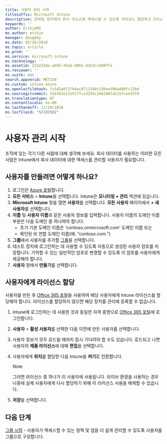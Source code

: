 ```yaml
---
title: 사용자 관리 시작
titlesuffix: Microsoft Intune
description: 모바일 장치에서 회사 리소스에 액세스할 수 있도록 라이선스 할당하고 Intune에 사용자를 추가합니다.
keywords: ''
author: ErikjeMS
ms.author: erikje
manager: dougeby
ms.date: 02/26/2018
ms.topic: article
ms.prod: ''
ms.service: microsoft-intune
ms.technology: ''
ms.assetid: 22a232de-ab93-44ab-b0b5-d2b3ccb007fe
ms.reviewer: ''
ms.suite: ems
search.appverid: MET150
ms.custom: intune-azure
ms.openlocfilehash: fc5d2a6f17bdac8711348c136ee390a400fc21bd
ms.sourcegitcommit: 51b763e131917fccd255c346286fa515fcee33f0
ms.translationtype: HT
ms.contentlocale: ko-KR
ms.lasthandoff: 11/20/2018
ms.locfileid: "52182502"
---
```

# <a name="get-started-managing-users"></a>사용자 관리 시작

조직에 있는 각기 다른 사람에 대해 생각해 보세요. 회사 데이터를 사용하는 이러한 모든 사람은 Intune에서 회사 데이터에 대한 액세스를 관리할 사용자가 필요합니다.

## <a name="how-do-i-create-a-user"></a>사용자를 만들려면 어떻게 하나요?

1. 로그인은 [Azure 포털](https://portal.azure.com)합니다.
2. **모든 서비스** > **Intune**을 선택합니다. Intune은 **모니터링 + 관리** 섹션에 있습니다.
3. **Microsoft Intune** 창을 열면 **사용자**를 선택합니다. **모든 사용자** 페이지에서 **+ 새 사용자**를 선택합니다.
4. **이름** 및 **사용자 이름**과 같은 사용자 정보를 입력합니다. 사용자 이름의 도메인 이름 부분은 다음 도메인 중 하나여야 합니다.
    - 초기 기본 도메인 이름은 'contoso.onmicrosoft.com' 도메인 이름 또는
    - 확인된 비 연합 도메인 이름(예: “contoso.com.”)
5. **그룹**에서 사용자를 추가할 [그룹](get-started-groups.md)을 선택합니다.
6. 테스트 장치에 로그인하는 데 사용할 수 있도록 자동으로 생성된 사용자 암호를 저장합니다. 기억할 수 있는 일반적인 암호로 변경할 수 있도록 이 암호를 사용자에게 제공해야 합니다.
7. **사용자** 창에서 **만들기**를 선택합니다.

## <a name="assigning-licenses-to-users"></a>사용자에게 라이선스 할당

사용자를 만든 후 [Office 365 포털](http://go.microsoft.com/fwlink/p/?LinkId=698854)을 사용하여 해당 사용자에게 Intune 라이선스를 할당해야 합니다. 라이선스를 할당하지 않으면 해당 장치를 관리에 등록할 수 없습니다.

1. Intune에 로그인하는 데 사용한 것과 동일한 자격 증명으로 [Office 365 포털](http://go.microsoft.com/fwlink/p/?LinkId=698854)에 로그인합니다.
2. **사용자** > **활성 사용자**를 선택한 다음 이전에 만든 사용자를 선택합니다.
3. 사용자 정보가 모두 로드될 때까지 잠시 기다려야 할 수도 있습니다. 로드되고 나면 사용자의 **제품 라이선스**에 대해 **편집**을 선택합니다.
4. 사용자에게 **위치**를 할당한 다음 Intune을 **켜기**로 전환합니다.

   > [!NOTE]
   > 그러면 라이선스 중 하나가 이 사용자에 사용됩니다. 라이브 환경을 사용하는 경우 나중에 실제 사용자에게 다시 할당하기 위해 이 라이선스 사용을 해제할 수 있습니다.

5. **저장**을 선택합니다.

## <a name="next-steps"></a>다음 단계

[그룹 시작](get-started-groups.md) - 사용자가 액세스할 수 있는 정책 및 앱을 더 쉽게 관리할 수 있도록 사용자를 그룹으로 구성합니다.
